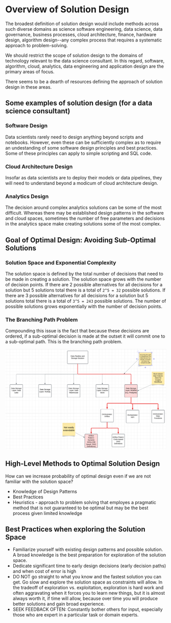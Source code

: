# Overview of Solution Design

The broadest definition of solution design would include methods across such diverse domains as
science software engineering, data science, data governance, business processes, cloud architecture,
finance, hardware design, algorithm design--any complex process that requires a systematic approach
to problem-solving.

We should restrict the scope of solution design to the domains of technology relevant to the data
science consultant. In this regard, software, algorithm, cloud, analytics, data engineering and
application design are the primary areas of focus.

There seems to be a dearth of resources defining the approach of solution design in these areas.

## Some examples of solution design (for a data science consultant)

### Software Design

Data scientists rarely need to design anything beyond scripts and notebooks. However, even these can
be sufficiently complex as to require an undestanding of some software design principles and best
practices.  Some of these principles can apply to simple scripting and SQL code.

### Cloud Architecture Design

Insofar as data scientists are to deploy their models or data pipelines, they will need to
understand beyond a modicum of cloud architecture design.

### Analytics Design

The decision around complex analytics solutions can be some of the most difficult. Whereas there may
be established design patterns in the software and cloud spaces, sometimes the number of free
parameters and decisions in the analytics space make creating solutions some of the most complex.

## Goal of Optimal Design: Avoiding Sub-Optimal Solutions

### Solution Space and Exponential Complexity

The solution space is defined by the total number of decisions that need to be made in creating a
solution. The solution space grows with the number of decision points. If there are 2 possible
alternatives for all decisions for a solution but 5 solutions total there is a total of `2^5 = 32`
possible solutions. If there are 3 possible alternatives for all decisions for a solution but 5
solutions total there is a total of `3^5 = 243` possible solutions. The number of possible solutions
grows exponentially with the number of decision points.

### The Branching Path Problem

Compounding this issue is the fact that because these decisions are ordered, if a sub-optimal
decision is made at the outset it will commit one to a sub-optimal path. This is the branching path
problem.

![Branching Path Problem](images/branching_paths_problem_example.png)


## High-Level Methods to Optimal Solution Design
How can we increase probability of optimal design even if we are not familiar with the solution space?

* Knowledge of Design Patterns
* Best Practices
* Heuristics - approach to problem solving that employes a pragmatic method that is not guaranteed to be optimal but may be the best process given limited knowledge

## Best Practices when exploring the Solution Space

* Familiarize yourself with existing design patterns and possible solution.  A broad knowledge is the best preparation for exploration of the solution space.
* Dedicate significant time to early design decisions (early decision paths) and when cost of error is high
* DO NOT go straight to what you know and the fastest solution you can get. Go slow and explore the solution space as constraints will allow.  In the tradeoff of exploration vs. exploitation, exploration is hard work and often aggravating when it forces you to learn new things, but it is almost always worth it, if time will allow, because over time you will produce better solutions and gain broad experience.  
* SEEK FEEDBACK OFTEN: Constantly bother others for input, especially those who are expert in a particular task or domain experts. 




